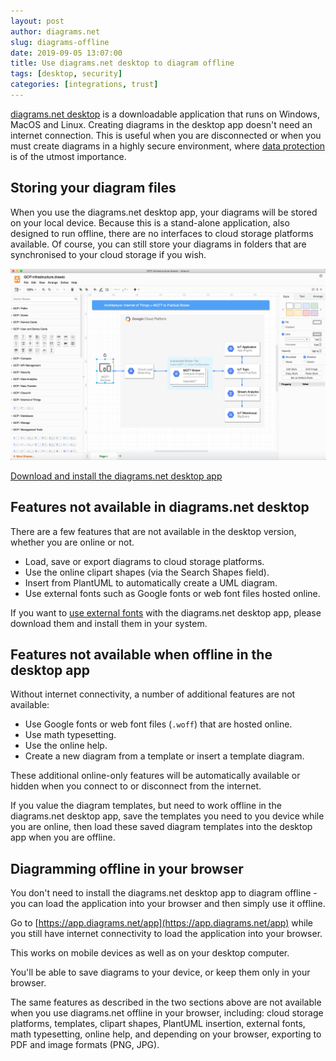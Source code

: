 ```yaml
---
layout: post
author: diagrams.net
slug: diagrams-offline
date: 2019-09-05 13:07:00
title: Use diagrams.net desktop to diagram offline
tags: [desktop, security]
categories: [integrations, trust]
---
```


[diagrams.net desktop](https://get.draw.io) is a downloadable application that runs on Windows, MacOS and Linux. Creating diagrams in the desktop app doesn't need an internet connection. This is useful when you are disconnected or when you must create diagrams in a highly secure environment, where [data protection](data-protection.html) is of the utmost importance.

## Storing your diagram files

When you use the diagrams.net desktop app, your diagrams will be stored on your local device. Because this is a stand-alone application, also designed to run offline, there are no interfaces to cloud storage platforms available. Of course, you can still store your diagrams in folders that are synchronised to your cloud storage if you wish.

<img src="/assets/img/blog/desktop.png" width="600" alt="The diagrams.net desktop app works on MacOS, Windows and Linux">

[Download and install the diagrams.net desktop app](https://get.draw.io)

## Features not available in diagrams.net desktop

There are a few features that are not available in the desktop version, whether you are online or not.

- Load, save or export diagrams to cloud storage platforms.
- Use the online clipart shapes (via the Search Shapes field).
- Insert from PlantUML to automatically create a UML diagram.
- Use external fonts such as Google fonts or web font files hosted online.

If you want to [use external fonts](external-fonts.html) with the diagrams.net desktop app, please download them and install them in your system.  

## Features not available when offline in the desktop app

Without internet connectivity, a number of additional features are not available:

- Use Google fonts or web font files (``.woff``) that are hosted online.
- Use math typesetting.
- Use the online help.
- Create a new diagram from a template or insert a template diagram.

These additional online-only features will be automatically available or hidden when you connect to or disconnect from the internet.

If you value the diagram templates, but need to work offline in the diagrams.net desktop app, save the templates you need to you device while you are online, then load these saved diagram templates into the desktop app when you are offline.

## Diagramming offline in your browser

You don't need to install the diagrams.net desktop app to diagram offline - you can load the application into your browser and then simply use it offline.

Go to [https://app.diagrams.net/app](https://app.diagrams.net/app) while you still have internet connectivity to load the application into your browser.

This works on mobile devices as well as on your desktop computer.

You'll be able to save diagrams to your device, or keep them only in your browser.

The same features as described in the two sections above are not available when you use diagrams.net offline in your browser, including: cloud storage platforms, templates, clipart shapes, PlantUML insertion, external fonts, math typesetting, online help, and depending on your browser, exporting to PDF and image formats (PNG, JPG).
